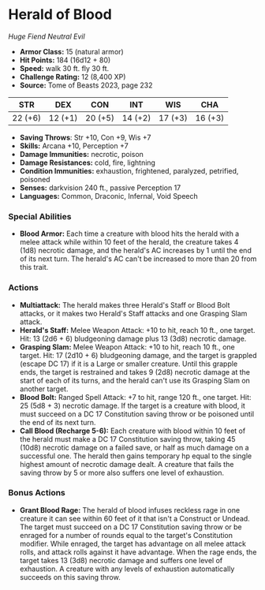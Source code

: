 # Herald of Blood

*Huge* *Fiend* *Neutral Evil*

- **Armor Class:** 15 (natural armor)
- **Hit Points:** 184 (16d12 + 80)
- **Speed:** walk 30 ft. fly 30 ft.
- **Challenge Rating:** 12 (8,400 XP)
- **Source:** Tome of Beasts 2023, page 232

| STR | DEX | CON | INT | WIS | CHA |
| --- | --- | --- | --- | --- | --- |
| 22 (+6) | 12 (+1) | 20 (+5) | 14 (+2) | 17 (+3) | 16 (+3) |

- **Saving Throws**: Str +10, Con +9, Wis +7
- **Skills:** Arcana +10, Perception +7
- **Damage Immunities:** necrotic, poison
- **Damage Resistances:** cold, fire, lightning
- **Condition Immunities:** exhaustion, frightened, paralyzed, petrified, poisoned
- **Senses:** darkvision 240 ft., passive Perception 17
- **Languages:** Common, Draconic, Infernal, Void Speech

### Special Abilities

- **Blood Armor:** Each time a creature with blood hits the herald with a melee attack while within 10 feet of the herald, the creature takes 4 (1d8) necrotic damage, and the herald's AC increases by 1 until the end of its next turn. The herald's AC can't be increased to more than 20 from this trait.

### Actions

- **Multiattack:** The herald makes three Herald's Staff or Blood Bolt attacks, or it makes two Herald's Staff attacks and one Grasping Slam attack.
- **Herald's Staff:** Melee Weapon Attack: +10 to hit, reach 10 ft., one target. Hit: 13 (2d6 + 6) bludgeoning damage plus 13 (3d8) necrotic damage.
- **Grasping Slam:** Melee Weapon Attack: +10 to hit, reach 10 ft., one target. Hit: 17 (2d10 + 6) bludgeoning damage, and the target is grappled (escape DC 17) if it is a Large or smaller creature. Until this grapple ends, the target is restrained and takes 9 (2d8) necrotic damage at the start of each of its turns, and the herald can't use its Grasping Slam on another target.
- **Blood Bolt:** Ranged Spell Attack: +7 to hit, range 120 ft., one target. Hit: 25 (5d8 + 3) necrotic damage. If the target is a creature with blood, it must succeed on a DC 17 Constitution saving throw or be poisoned until the end of its next turn.
- **Call Blood (Recharge 5-6):** Each creature with blood within 10 feet of the herald must make a DC 17 Constitution saving throw, taking 45 (10d8) necrotic damage on a failed save, or half as much damage on a successful one. The herald then gains temporary hp equal to the single highest amount of necrotic damage dealt. A creature that fails the saving throw by 5 or more also suffers one level of exhaustion.

### Bonus Actions

- **Grant Blood Rage:** The herald of blood infuses reckless rage in one creature it can see within 60 feet of it that isn't a Construct or Undead. The target must succeed on a DC 17 Constitution saving throw or be enraged for a number of rounds equal to the target's Constitution modifier. While enraged, the target has advantage on all melee attack rolls, and attack rolls against it have advantage. When the rage ends, the target takes 13 (3d8) necrotic damage and suffers one level of exhaustion. A creature with any levels of exhaustion automatically succeeds on this saving throw.

